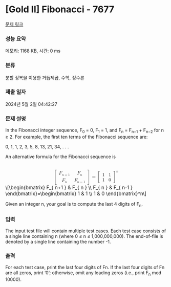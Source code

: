 # [Gold II] Fibonacci - 7677 

[문제 링크](https://www.acmicpc.net/problem/7677) 

### 성능 요약

메모리: 1168 KB, 시간: 0 ms

### 분류

분할 정복을 이용한 거듭제곱, 수학, 정수론

### 제출 일자

2024년 5월 2일 04:42:27

### 문제 설명

<p>In the Fibonacci integer sequence, F<sub>0</sub> = 0, F<sub>1</sub> = 1, and F<sub>n</sub> = F<sub>n−1</sub> + F<sub>n−2</sub> for n ≥ 2. For example, the first ten terms of the Fibonacci sequence are:</p>

<p>0, 1, 1, 2, 3, 5, 8, 13, 21, 34, . . .</p>

<p>An alternative formula for the Fibonacci sequence is</p>

<p><mjx-container class="MathJax" jax="CHTML" display="true" style="font-size: 109%; position: relative;"> <mjx-math display="true" class="MJX-TEX" aria-hidden="true" style="margin-left: 0px; margin-right: 0px;"><mjx-mrow><mjx-mo class="mjx-s3"><mjx-c class="mjx-c5B TEX-S3"></mjx-c></mjx-mo><mjx-mtable style="min-width: 5.108em;"><mjx-table><mjx-itable><mjx-mtr><mjx-mtd style="padding-right: 0.5em; padding-bottom: 0.2em;"><mjx-msub><mjx-mi class="mjx-i"><mjx-c class="mjx-c1D439 TEX-I"></mjx-c></mjx-mi><mjx-script style="vertical-align: -0.15em; margin-left: -0.106em;"><mjx-texatom size="s" texclass="ORD"><mjx-mi class="mjx-i"><mjx-c class="mjx-c1D45B TEX-I"></mjx-c></mjx-mi><mjx-mo class="mjx-n"><mjx-c class="mjx-c2B"></mjx-c></mjx-mo><mjx-mn class="mjx-n"><mjx-c class="mjx-c31"></mjx-c></mjx-mn></mjx-texatom></mjx-script></mjx-msub><mjx-tstrut></mjx-tstrut></mjx-mtd><mjx-mtd style="padding-left: 0.5em; padding-bottom: 0.2em;"><mjx-msub><mjx-mi class="mjx-i"><mjx-c class="mjx-c1D439 TEX-I"></mjx-c></mjx-mi><mjx-script style="vertical-align: -0.15em; margin-left: -0.106em;"><mjx-texatom size="s" texclass="ORD"><mjx-mi class="mjx-i"><mjx-c class="mjx-c1D45B TEX-I"></mjx-c></mjx-mi></mjx-texatom></mjx-script></mjx-msub><mjx-tstrut></mjx-tstrut></mjx-mtd></mjx-mtr><mjx-mtr><mjx-mtd style="padding-right: 0.5em; padding-top: 0.2em;"><mjx-msub><mjx-mi class="mjx-i"><mjx-c class="mjx-c1D439 TEX-I"></mjx-c></mjx-mi><mjx-script style="vertical-align: -0.15em; margin-left: -0.106em;"><mjx-texatom size="s" texclass="ORD"><mjx-mi class="mjx-i"><mjx-c class="mjx-c1D45B TEX-I"></mjx-c></mjx-mi></mjx-texatom></mjx-script></mjx-msub><mjx-tstrut></mjx-tstrut></mjx-mtd><mjx-mtd style="padding-left: 0.5em; padding-top: 0.2em;"><mjx-msub><mjx-mi class="mjx-i"><mjx-c class="mjx-c1D439 TEX-I"></mjx-c></mjx-mi><mjx-script style="vertical-align: -0.15em; margin-left: -0.106em;"><mjx-texatom size="s" texclass="ORD"><mjx-mi class="mjx-i"><mjx-c class="mjx-c1D45B TEX-I"></mjx-c></mjx-mi><mjx-mo class="mjx-n"><mjx-c class="mjx-c2212"></mjx-c></mjx-mo><mjx-mn class="mjx-n"><mjx-c class="mjx-c31"></mjx-c></mjx-mn></mjx-texatom></mjx-script></mjx-msub><mjx-tstrut></mjx-tstrut></mjx-mtd></mjx-mtr></mjx-itable></mjx-table></mjx-mtable><mjx-mo class="mjx-s3"><mjx-c class="mjx-c5D TEX-S3"></mjx-c></mjx-mo></mjx-mrow><mjx-mo class="mjx-n" space="4"><mjx-c class="mjx-c3D"></mjx-c></mjx-mo><mjx-msup space="4"><mjx-mrow><mjx-mo class="mjx-s3"><mjx-c class="mjx-c5B TEX-S3"></mjx-c></mjx-mo><mjx-mtable justify="left" style="min-width: 2em;"><mjx-table><mjx-itable><mjx-mtr><mjx-mtd style="padding-right: 0.5em; padding-bottom: 0.2em;"><mjx-mn class="mjx-n"><mjx-c class="mjx-c31"></mjx-c></mjx-mn><mjx-tstrut></mjx-tstrut></mjx-mtd><mjx-mtd style="padding-left: 0.5em; padding-bottom: 0.2em;"><mjx-mn class="mjx-n"><mjx-c class="mjx-c31"></mjx-c></mjx-mn><mjx-tstrut></mjx-tstrut></mjx-mtd></mjx-mtr><mjx-mtr><mjx-mtd style="padding-right: 0.5em; padding-top: 0.2em;"><mjx-mn class="mjx-n"><mjx-c class="mjx-c31"></mjx-c></mjx-mn><mjx-tstrut></mjx-tstrut></mjx-mtd><mjx-mtd style="padding-left: 0.5em; padding-top: 0.2em;"><mjx-mn class="mjx-n"><mjx-c class="mjx-c30"></mjx-c></mjx-mn><mjx-tstrut></mjx-tstrut></mjx-mtd></mjx-mtr></mjx-itable></mjx-table></mjx-mtable><mjx-mo class="mjx-s3"><mjx-c class="mjx-c5D TEX-S3"></mjx-c></mjx-mo></mjx-mrow><mjx-script style="vertical-align: 1.177em;"><mjx-mi class="mjx-i" size="s"><mjx-c class="mjx-c1D45B TEX-I"></mjx-c></mjx-mi></mjx-script></mjx-msup></mjx-math><mjx-assistive-mml unselectable="on" display="block"><math xmlns="http://www.w3.org/1998/Math/MathML" display="block"><mrow data-mjx-texclass="INNER"><mo data-mjx-texclass="OPEN">[</mo><mtable columnspacing="1em" rowspacing="4pt"><mtr><mtd><msub><mi>F</mi><mrow data-mjx-texclass="ORD"><mi>n</mi><mo>+</mo><mn>1</mn></mrow></msub></mtd><mtd><msub><mi>F</mi><mrow data-mjx-texclass="ORD"><mi>n</mi></mrow></msub></mtd></mtr><mtr><mtd><msub><mi>F</mi><mrow data-mjx-texclass="ORD"><mi>n</mi></mrow></msub></mtd><mtd><msub><mi>F</mi><mrow data-mjx-texclass="ORD"><mi>n</mi><mo>−</mo><mn>1</mn></mrow></msub></mtd></mtr></mtable><mo data-mjx-texclass="CLOSE">]</mo></mrow><mo>=</mo><msup><mrow data-mjx-texclass="INNER"><mo data-mjx-texclass="OPEN">[</mo><mtable columnspacing="1em" rowspacing="4pt"><mtr><mtd><mn>1</mn></mtd><mtd><mn>1</mn></mtd></mtr><mtr><mtd><mn>1</mn></mtd><mtd><mn>0</mn></mtd></mtr></mtable><mo data-mjx-texclass="CLOSE">]</mo></mrow><mi>n</mi></msup></math></mjx-assistive-mml><span aria-hidden="true" class="no-mathjax mjx-copytext">\[\begin{bmatrix} F_{ n+1 } & F_{ n } \\ F_{ n } & F_{ n-1 } \end{bmatrix}=\begin{bmatrix} 1 & 1 \\ 1 & 0 \end{bmatrix}^n\]</span> </mjx-container></p>

<p>Given an integer n, your goal is to compute the last 4 digits of F<sub>n</sub>.</p>

### 입력 

 <p>The input test file will contain multiple test cases. Each test case consists of a single line containing n (where 0 ≤ n ≤ 1,000,000,000). The end-of-file is denoted by a single line containing the number -1.</p>

### 출력 

 <p>For each test case, print the last four digits of Fn. If the last four digits of Fn are all zeros, print ‘0’; otherwise, omit any leading zeros (i.e., print F<sub>n</sub> mod 10000).</p>

